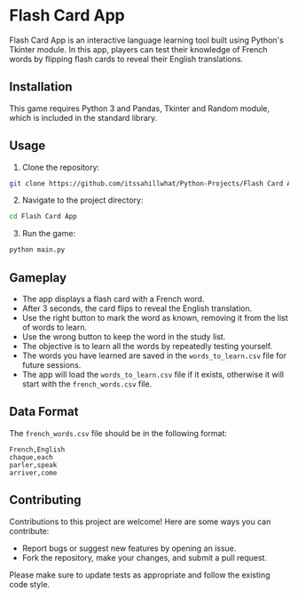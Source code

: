 # Flash Card App
Flash Card App is an interactive language learning tool built using Python's Tkinter module. In this app, players can test their knowledge of French words by flipping flash cards to reveal their English translations.

## Installation
This game requires Python 3 and Pandas, Tkinter and Random module, which is included in the standard library.

## Usage
1. Clone the repository:
```bash
git clone https://github.com/itssahillwhat/Python-Projects/Flash Card App.git
```
2. Navigate to the project directory:
```bash
cd Flash Card App
```
3. Run the game:
```bash
python main.py
```

## Gameplay
* The app displays a flash card with a French word.
* After 3 seconds, the card flips to reveal the English translation.
* Use the right button to mark the word as known, removing it from the list of words to learn.
* Use the wrong button to keep the word in the study list.
* The objective is to learn all the words by repeatedly testing yourself.
* The words you have learned are saved in the `words_to_learn.csv` file for future sessions.
* The app will load the `words_to_learn.csv` file if it exists, otherwise it will start with the `french_words.csv` file.

## Data Format
The `french_words.csv` file should be in the following format:

```csv
French,English
chaque,each
parler,speak
arriver,come
```

## Contributing
Contributions to this project are welcome! Here are some ways you can contribute:

* Report bugs or suggest new features by opening an issue.
* Fork the repository, make your changes, and submit a pull request.

Please make sure to update tests as appropriate and follow the existing code style.
